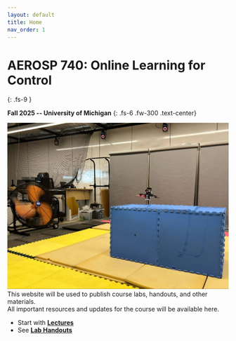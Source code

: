 ```yaml
---
layout: default
title: Home
nav_order: 1
---
```


# AEROSP 740: Online Learning for Control
{: .fs-9 }

**Fall 2025 -- University of Michigan**
{: .fs-6 .fw-300 .text-center}

![Course Banner](assets/img/cover_image.jpg)
This website will be used to publish course labs, handouts, and other materials.  
All important resources and updates for the course will be available here.

- Start with **[Lectures](/lectures/)**  
- See **[Lab Handouts](/labs/)**  